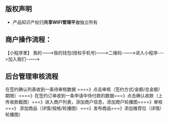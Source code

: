 ## 版权声明
* 产品知识产权归**共享WIFI管理平台**独立所有

## 商户操作流程：
【小程序里】  我的--->我的钱包(授权手机号)--->二维码---->进入小程序--->加入我们---->

## 后台管理审核流程
在签约确认列表收到一条待审核数据 ====》点击审核（签约方式/金额/总金额/期限）====》在签约订单收到一条申请中待付款的数据===》点击确认收款（上传收款截图）===》进入商户列表，添加商户信息，添加商户轮播图====》审核===》 添加商品（详情/规格/轮播图）===》发布商品===》添加推荐位（详情/轮播图）